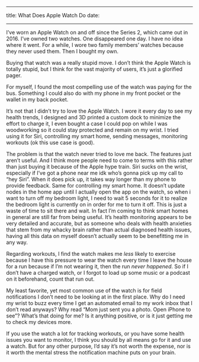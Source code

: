 - - -
title: What Does Apple Watch Do
date: 
- - -

I’ve worn an Apple Watch on and off since the Series 2, which came out in 2016. I’ve owned two watches. One disappeared one day. I have no idea where it went. For a while, I wore two family members’ watches because they never used them. Then I bought my own. 

Buying that watch was a really stupid move. I don’t think the Apple Watch is totally stupid, but I think for the vast majority of users, it’s just a glorified pager. 

For myself, I found the most compelling use of the watch was paying for the bus. Something I could also do with my phone in my front pocket or the wallet in my back pocket. 

It’s not that I didn’t try to love the Apple Watch. I wore it every day to see my health trends, I designed and 3D printed a custom dock to minimize the effort to charge it, I even bought a case I could pop on while I was woodworking so it could stay protected and remain on my wrist. I tried using it for Siri, controlling my smart home, sending messages, monitoring workouts (ok this use case is good).

The problem is that the watch never tried to love me back. The features just aren’t useful. And I think more people need to come to terms with this rather than just buying it because of the Apple hype train. Siri sucks on the wrist, especially if I’ve got a phone near me idk who’s gonna pick up my call to “hey Siri”. When it does pick up, it takes way longer than my phone to provide feedback. Same for controlling my smart home. It doesn’t update nodes in the home app until I actually open the app on the watch, so when i want to turn off my bedroom light, I need to wait 5 seconds for it to realize the bedroom light is currently on in order for me to turn it off. This is just a waste of time to sit there and wait. In fact I’m coming to think smart homes in general are still far from being useful. It’s health monitoring appears to be very detailed and accurate, but as someone who deals with health anxieties that stem from my whacky brain rather than actual diagnosed health issues, having all this data on myself doesn’t actually seem to be benefitting me in any way.

Regarding workouts, I find the watch makes me _less_ likely to exercise because I have this pressure to wear the watch every time I leave the house for a run because if I’m not wearing it, then the run _never happened_. So if I don’t have a charged watch, or I forgot to load up some music or a podcast on it beforehand, count that run out. 

My least favorite, yet most common use of the watch is for field notifications I don’t need to be looking at in the first place. Why do I need my wrist to buzz every time I get an automated email to my work inbox that I don’t read anyways? Why read “Mom just sent you a photo. Open iPhone to see”? What’s that doing for me? Is it anything positive, or is it just getting me to check my devices more.

If you use the watch a lot for tracking workouts, or you have some health issues you want to monitor, I think you should by all means go for it and use a watch. But for any other purpose, I’d say it’s not worth the expense, nor is it worth the mental stress the notification machine puts on your brain.